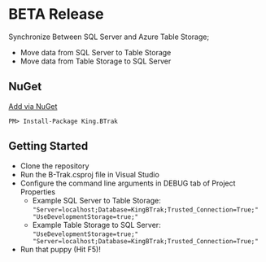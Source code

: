 BETA Release
===========

Synchronize Between SQL Server and Azure Table Storage;
+ Move data from SQL Server to Table Storage
+ Move data from Table Storage to SQL Server

## NuGet
[Add via NuGet](https://www.nuget.org/packages/King.BTrak)
```
PM> Install-Package King.BTrak
```

## Getting Started
* Clone the repository
* Run the B-Trak.csproj file in Visual Studio
* Configure the command line arguments in DEBUG tab of Project Properties
  * Example SQL Server to Table Storage: <code>"Server=localhost;Database=KingBTrak;Trusted_Connection=True;" "UseDevelopmentStorage=true;"</code>
  * Example Table Storage to SQL Server: <code>"UseDevelopmentStorage=true;" "Server=localhost;Database=KingBTrak;Trusted_Connection=True;"</code>
* Run that puppy (Hit F5)!